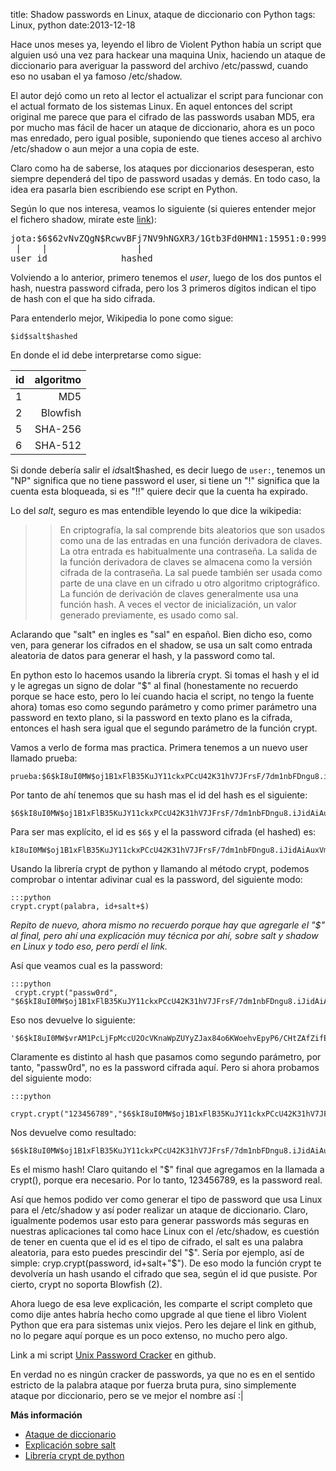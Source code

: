 title: Shadow passwords en Linux, ataque de diccionario con Python
tags: Linux, python
date:2013-12-18

Hace unos meses ya, leyendo el libro de Violent Python había un script
que alguien usó una vez para hackear una maquina Unix, haciendo un ataque
de diccionario para averiguar la password del archivo /etc/passwd, cuando
eso no usaban el ya famoso /etc/shadow.

El autor dejó como un reto al lector el actualizar el script para funcionar
con el actual formato de los sistemas Linux. En aquel entonces del script original
me parece que para el cifrado de las passwords usaban MD5, era por mucho mas fácil de
hacer un ataque de diccionario, ahora es un poco mas enredado, pero igual posible,
suponiendo que tienes acceso al archivo /etc/shadow o aun mejor a una copia de este.

Claro como ha de saberse, los ataques por diccionarios desesperan, esto siempre dependerá
del tipo de password usadas y demás. En todo caso, la idea era pasarla bien escribiendo
ese script en Python.

Según lo que nos interesa, veamos lo siguiente (si quieres entender mejor el fichero
shadow, mirate este [link](https://encrypted.google.com/search?hl=en&q=entendiendo%20%2Fetc%2Fshadow "Entendiendo /etc/shadow")):
<pre>
jota:$6$62vNvZQgN$RcwvBFj7NV9hNGXR3/1Gtb3Fd0HMN1:15951:0:99999:7:::
 |    |                 |
user id              hashed                       
</pre>


Volviendo a lo anterior, primero tenemos el *user*, luego de los dos puntos el hash, nuestra password
cifrada, pero los 3 primeros dígitos indican el tipo de hash con el que ha sido
cifrada.

Para entenderlo mejor, Wikipedia lo pone como sigue:

	$id$salt$hashed

En donde el id debe interpretarse  como sigue:

| id          |  algoritmo     |
|:------------|---------------:|
| $1$         | MD5            |
| $2$         | Blowfish       |
| $5$         | SHA-256        |
| $6$         | SHA-512        |

Si donde debería salir el $id$salt$hashed, es decir luego de `user:`, tenemos un "NP" significa
que no tiene password el user, si tiene un "!" significa que la cuenta esta bloqueada, si es "!!"
 quiere decir que la cuenta ha expirado.

Lo del *salt*, seguro es mas entendible leyendo lo que dice la wikipedia:

>>En criptografía, la sal comprende bits aleatorios que son usados como una de las entradas en una función derivadora de claves. La otra entrada es habitualmente una contraseña. La salida de la función derivadora de claves se almacena como la versión cifrada de la contraseña. La sal puede también ser usada como parte de una clave en un cifrado u otro algoritmo criptográfico. La función de derivación de claves generalmente usa una función hash. A veces el vector de inicialización, un valor generado previamente, es usado como sal.

Aclarando que "salt" en ingles es "sal" en español. Bien dicho eso, como ven, para generar los cifrados en el shadow,
se usa un salt como entrada aleatoria de datos para generar el hash, y la password como tal.

En python esto lo hacemos usando la librería crypt. Si tomas el hash y el id y le agregas un signo 
de dolar "$" al final (honestamente no recuerdo porque se hace esto, pero lo leí cuando hacia el 
script, no tengo la fuente ahora) tomas eso como segundo parámetro y como primer parámetro una password en texto plano, si la password en texto plano es la cifrada, entonces el hash sera igual que 
el segundo parámetro de la función crypt.

Vamos a verlo de forma mas practica. Primera tenemos a un nuevo user llamado prueba:

	prueba:$6$kI8uI0MW$oj1B1xFlB35KuJY11ckxPCcU42K31hV7JFrsF/7dm1nbFDngu8.iJidAiAuxVmchDkIGEPY8WKrU/bctla3a1.:16057:0:99999:7:::

Por tanto de ahí tenemos que su hash mas el id del hash es el siguiente:

	$6$kI8uI0MW$oj1B1xFlB35KuJY11ckxPCcU42K31hV7JFrsF/7dm1nbFDngu8.iJidAiAuxVmchDkIGEPY8WKrU/bctla3a1.

Para ser mas explícito, el id es `$6$` y el la password cifrada (el hashed) es:

	kI8uI0MW$oj1B1xFlB35KuJY11ckxPCcU42K31hV7JFrsF/7dm1nbFDngu8.iJidAiAuxVmchDkIGEPY8WKrU/bctla3a1.

Usando la librería crypt de python y llamando al método crypt, podemos comprobar o intentar adivinar cual es la password, del siguiente modo:

	:::python
	crypt.crypt(palabra, id+salt+$)

*Repito de nuevo, ahora mismo no recuerdo porque hay que agregarle el "$" al final, pero ahí una 
explicación muy técnica por ahí, sobre salt y shadow en Linux y todo eso, pero perdí el link.*

Así que veamos cual es la password:

	:::python
	 crypt.crypt("passw0rd", "$6$kI8uI0MW$oj1B1xFlB35KuJY11ckxPCcU42K31hV7JFrsF/7dm1nbFDngu8.iJidAiAuxVmchDkIGEPY8WKrU/bctla3a1.$")

Eso nos devuelve lo siguiente:

	'$6$kI8uI0MW$vrAM1PcLjFpMccU2OcVKnaWpZUYyZJax84o6KWoehvEpyP6/CHtZAfZifEtVPFXBZbCwArVhLjAtF9xHg98ko/'

Claramente es distinto al hash que pasamos como segundo parámetro, por tanto, "passw0rd", no es la
password cifrada aquí. Pero si ahora probamos del siguiente modo:

	:::python
	 crypt.crypt("123456789","$6$kI8uI0MW$oj1B1xFlB35KuJY11ckxPCcU42K31hV7JFrsF/7dm1nbFDngu8.iJidAiAuxVmchDkIGEPY8WKrU/bctla3a1.$")

Nos devuelve como resultado:

	$6$kI8uI0MW$oj1B1xFlB35KuJY11ckxPCcU42K31hV7JFrsF/7dm1nbFDngu8.iJidAiAuxVmchDkIGEPY8WKrU/bctla3a1.

Es el mismo hash! Claro quitando el "$" final que agregamos en la llamada a crypt(), porque era necesario. Por lo tanto, 123456789, es la password real.


Así que hemos podido ver como generar el tipo de password que usa Linux para el /etc/shadow y así poder realizar
un ataque de diccionario. Claro, igualmente podemos usar esto para generar passwords más seguras en nuestras aplicaciones
tal como hace Linux con el /etc/shadow, es cuestión de tener en cuenta que el id es el tipo de cifrado, el salt es una palabra 
aleatoria, para esto puedes prescindir del "$". Sería por ejemplo, así de simple: cryp.crypt(password, id+salt+"$"). De eso modo
la función crypt te devolvería un hash usando el cifrado que sea, según el id que pusiste. Por cierto, crypt no soporta Blowfish ($2$).

Ahora luego de esa leve explicación, les comparte el script completo que como dije antes habría hecho como upgrade
al que tiene el libro Violent Python que era para sistemas unix viejos. Pero les dejare el link en github, no lo pegare aquí porque es un poco extenso, no mucho pero algo.

Link a mi script [Unix Password Cracker](https://github.com/aljavier/violent-python-stuff/tree/master/UnixPasswordCracker "Unix Password Cracker") en github.

En verdad no es ningún cracker de passwords, ya que no es en el sentido estricto de la palabra ataque por fuerza bruta pura, sino simplemente ataque por diccionario, pero se ve mejor el nombre así :|

**Más información**

+ [Ataque de diccionario](https://es.wikipedia.org/wiki/Ataque_de_diccionario "Ataque de diccionario")
+ [Explicación sobre salt](https://es.wikipedia.org/wiki/Sal_(criptograf%C3%ADa) "salt")
+ [Librería crypt de python](http://docs.python.org/2/library/crypt.html "crypt")
 


